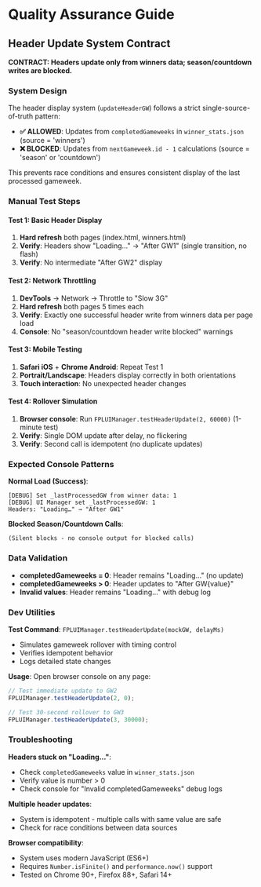 # Quality Assurance Guide

## Header Update System Contract

**CONTRACT: Headers update only from winners data; season/countdown writes are blocked.**

### System Design

The header display system (`updateHeaderGW`) follows a strict single-source-of-truth pattern:

- **✅ ALLOWED**: Updates from `completedGameweeks` in `winner_stats.json` (source = 'winners')
- **❌ BLOCKED**: Updates from `nextGameweek.id - 1` calculations (source = 'season' or 'countdown')

This prevents race conditions and ensures consistent display of the last processed gameweek.

### Manual Test Steps

#### Test 1: Basic Header Display

1. **Hard refresh** both pages (index.html, winners.html)
2. **Verify**: Headers show "Loading…" → "After GW1" (single transition, no flash)
3. **Verify**: No intermediate "After GW2" display

#### Test 2: Network Throttling

1. **DevTools** → Network → Throttle to "Slow 3G"
2. **Hard refresh** both pages 5 times each
3. **Verify**: Exactly one successful header write from winners data per page load
4. **Console**: No "season/countdown header write blocked" warnings

#### Test 3: Mobile Testing

1. **Safari iOS** + **Chrome Android**: Repeat Test 1
2. **Portrait/Landscape**: Headers display correctly in both orientations
3. **Touch interaction**: No unexpected header changes

#### Test 4: Rollover Simulation

1. **Browser console**: Run `FPLUIManager.testHeaderUpdate(2, 60000)` (1-minute test)
2. **Verify**: Single DOM update after delay, no flickering
3. **Verify**: Second call is idempotent (no duplicate updates)

### Expected Console Patterns

**Normal Load (Success)**:

```
[DEBUG] Set _lastProcessedGW from winner data: 1
[DEBUG] UI Manager set _lastProcessedGW: 1
Headers: "Loading…" → "After GW1"
```

**Blocked Season/Countdown Calls**:

```
(Silent blocks - no console output for blocked calls)
```

### Data Validation

- **completedGameweeks = 0**: Header remains "Loading…" (no update)
- **completedGameweeks > 0**: Header updates to "After GW{value}"
- **Invalid values**: Header remains "Loading…" with debug log

### Dev Utilities

**Test Command**: `FPLUIManager.testHeaderUpdate(mockGW, delayMs)`

- Simulates gameweek rollover with timing control
- Verifies idempotent behavior
- Logs detailed state changes

**Usage**: Open browser console on any page:

```javascript
// Test immediate update to GW2
FPLUIManager.testHeaderUpdate(2, 0);

// Test 30-second rollover to GW3
FPLUIManager.testHeaderUpdate(3, 30000);
```

### Troubleshooting

**Headers stuck on "Loading…"**:

- Check `completedGameweeks` value in `winner_stats.json`
- Verify value is number > 0
- Check console for "Invalid completedGameweeks" debug logs

**Multiple header updates**:

- System is idempotent - multiple calls with same value are safe
- Check for race conditions between data sources

**Browser compatibility**:

- System uses modern JavaScript (ES6+)
- Requires `Number.isFinite()` and `performance.now()` support
- Tested on Chrome 90+, Firefox 88+, Safari 14+
